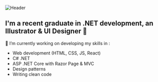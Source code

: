 ![Header](https://i.pinimg.com/originals/61/2d/a3/612da35ea3c6cfd120c3dccb80a0ac8f.png)

## I'm a recent graduate in .NET development, an Illustrator & UI Designer 🌱

🔭 I’m currently working on developing my skills in : 
* Web development (HTML, CSS, JS, React)
* C# .NET
* ASP .NET Core with Razor Page & MVC
* Design patterns
* Writing clean code
<!--
**vcgj/vcgj** is a ✨ _special_ ✨ repository because its `README.md` (this file) appears on your GitHub profile.

Here are some ideas to get you started:

- 🔭 I’m currently working on ...
- 🌱 I’m currently learning ...
- 👯 I’m looking to collaborate on ...
- 🤔 I’m looking for help with ...
- 💬 Ask me about ...
- 📫 How to reach me: ...
- 😄 Pronouns: ...
- ⚡ Fun fact: ...👋
-->
